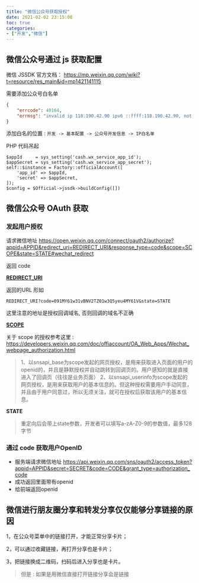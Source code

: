 ```yaml
---
title: "微信公众号获取授权"
date: 2021-02-02 23:15:08
toc: true
categories:
- ["开发","微信"]
---
```


## 微信公众号通过 js 获取配置

微信 JSSDK 官方文档： https://mp.weixin.qq.com/wiki?t=resource/res_main&id=mp1421141115 

需要添加公众号白名单



```json
{
    "errcode": 40164,
    "errmsg": "invalid ip 118.190.42.90 ipv6 ::ffff:118.190.42.90, not in whitelist rid: 60196b9b-4c5ba79c-066b49c8"
}
```
添加白名的位置 : `开发 -> 基本配置 -> 公众号开发信息 -> IP白名单` 

PHP 代码吊起
```
$appId     = sys_setting('cash.wx_service_app_id');
$appSecret = sys_setting('cash.wx_service_app_secret');
self::$instance = Factory::officialAccount([
    'app_id' => $appId,
    'secret' => $appSecret,
]);
$config = $Official->jssdk->buildConfig([])
```

## 微信公众号 OAuth 获取

### 发起用户授权

请求微信地址  https://open.weixin.qq.com/connect/oauth2/authorize?appid=APPID&redirect_uri=REDIRECT_URI&response_type=code&scope=SCOPE&state=STATE#wechat_redirect 

返回 code

[**REDIRECT_URI**](https://open.weixin.qq.com/connect/oauth2/authorize?appid=APPID&redirect_uri=REDIRECT_URI&response_type=code&scope=SCOPE&state=STATE#wechat_redirect)

返回的URL 形如
```
REDIRECT_URI?code=091MY61w31vBNV2TZ01w3Q5yeu4MY61V&state=STATE
```
这里注意的地址是授权回调域名, 否则回调的域名不正确

[**SCOPE**](https://open.weixin.qq.com/connect/oauth2/authorize?appid=APPID&redirect_uri=REDIRECT_URI&response_type=code&scope=SCOPE&state=STATE#wechat_redirect)

关于 scope 的授权参考这里 :  https://developers.weixin.qq.com/doc/offiaccount/OA_Web_Apps/Wechat_webpage_authorization.html 
> 1、以snsapi_base为scope发起的网页授权，是用来获取进入页面的用户的openid的，并且是静默授权并自动跳转到回调页的。用户感知的就是直接进入了回调页（往往是业务页面）
> 2、以snsapi_userinfo为scope发起的网页授权，是用来获取用户的基本信息的。但这种授权需要用户手动同意，并且由于用户同意过，所以无须关注，就可在授权后获取该用户的基本信息。


**STATE**

> 重定向后会带上state参数，开发者可以填写a-zA-Z0-9的参数值，最多128字节


### 通过 code 获取用户OpenID

- 服务端请求微信地址 https://api.weixin.qq.com/sns/oauth2/access_token?appid=APPID&secret=SECRET&code=CODE&grant_type=authorization_code 
- 成功返回里面带有openid
- 给前端返回openid


## 微信进行朋友圈分享和转发分享仅仅能够分享链接的原因
1，在公众号菜单中的链接打开，才能正常分享卡片；

2，可以通过收藏链接，再打开分享也是卡片；

3，把链接换成二维码，扫码后进入分享也是卡片。
> 但是 : 如果是用微信直接打开链接分享会是链接

